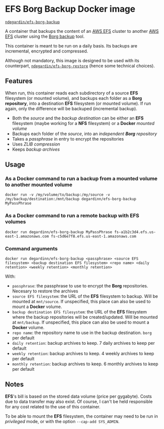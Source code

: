 # EFS Borg Backup Docker image

[`ndegardin/efs-borg-backup`](https://hub.docker.com/r/ndegardin/efs-borg-backup/)

A container that backups the content of an [AWS EFS](https://aws.amazon.com/efs/) cluster to another [AWS EFS](https://aws.amazon.com/efs/) cluster using the [Borg backup](https://borgbackup.readthedocs.io/) tool.

This container is meant to be run on a daily basis. Its backups are incremental, encrypted and compressed.

Although not mandatory, this image is designed to be used with its counterpart, [`ndegardin/efs-borg-restore`](https://hub.docker.com/r/ndegardin/efs-borg-restore/) (hence some technical choices).

## Features

When run, this container reads each subdirectory of a source **EFS** filesystem (or mounted volume), and backups each folder as a **Borg repository**, into a destination **EFS** filesystem (or mounted volume). If run again, only the difference will be backuped (incremental backup).

- Both the *source* and the *backup destination* can be either an **EFS** filesystem (maybe working for a **NFS** filesystem) or a **Docker** *mounted volume*
- Backups each folder of the *source*, into an *independent **Borg** repository* 
- Takes a *passphrase* in entry to encrypt the repositories
- Uses *ZLIB compression*
- Keeps *backup archives*

## Usage

### As a **Docker** command to run a backup from a mounted volume to another mounted volume

    docker run -v /my/volume/to/backup:/my/source -v /my/backup/destination:/mnt/backup degardinn/efs-borg-backup MyPassPhrase

### As a **Docker** command to run a remote backup with EFS volumes

    docker run degardinn/efs-borg-backup MyPassPhrase fs-a1b2c3d4.efs.us-east-1.amazonaws.com fs-c5d6e7f8.efs.us-east-1.amazonaws.com

### Command arguments

    docker run degardinn/efs-borg-backup <passphrase> <source EFS filesystem> <backup destination EFS filesystem> <repo name> <daily retention> <weekly retention> <monthly retention>

With:
 - `passphrase`: the passphrase to use to encrypt the **Borg** repositories. Necesary to restore the archives
 - `source EFS filesystem`: the URL of the **EFS** filesystem to backup. Will be mounted at `mnt/source`. If unspecified, this place can also be used to mount a **Docker** volume. 
 - `backup destination EFS filesystem`: the URL of the **EFS** filesystem where the backup repositories will be created/updated. Will be mounted at `mnt/backup`. If unspecified, this place can also be used to mount a **Docker** volume. 
 - `repo name`: the repository name to use in the backup destination. `borg` per default
 - `daily retention`: backup archives to keep. 7 daily archives to keep per default 
 - `weekly retention`: backup archives to keep. 4 weekly archives to keep per default
 - `monthly retention`: backup archives to keep. 6 monthly archives to keep per default

 ## Notes

 **EFS**'s bill is based on the stored data volume (price per gygabyte). Costs due to data transfer may also exist. Of course, I can't be held responsible for any cost related to the use of this container.

 To be able to mount the **EFS** filesystem, the container may need to be run in *privileged* mode, or with the option `--cap-add SYS_ADMIN`.